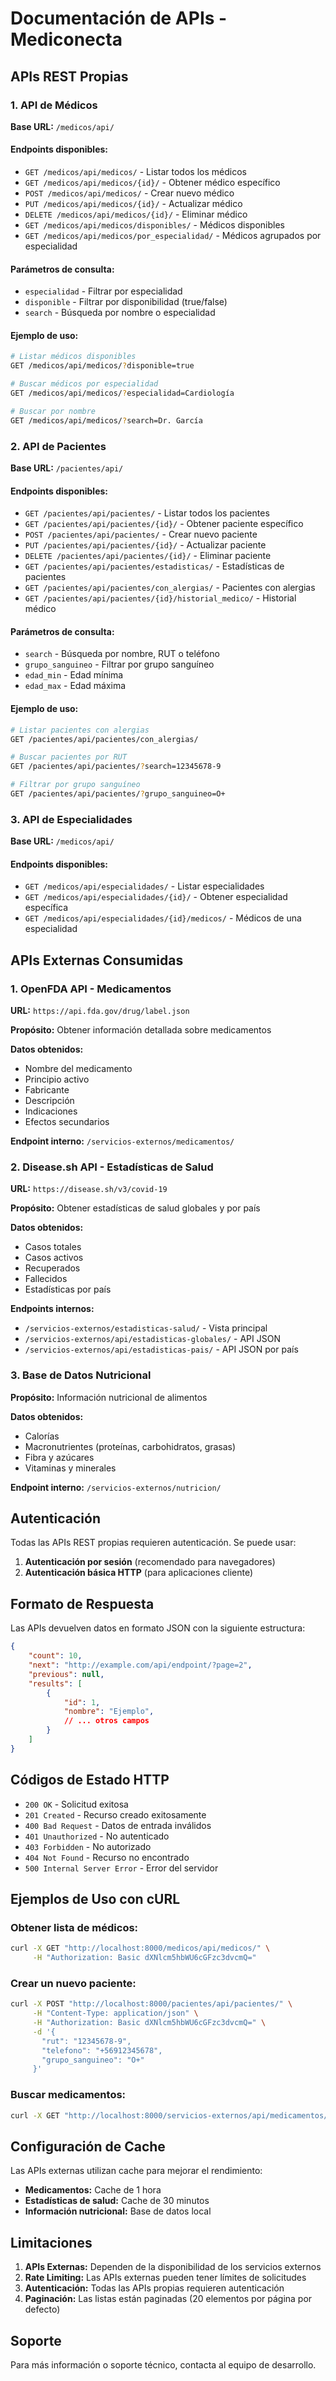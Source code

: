 # Documentación de APIs - Mediconecta

## APIs REST Propias

### 1. API de Médicos

**Base URL:** `/medicos/api/`

#### Endpoints disponibles:

- `GET /medicos/api/medicos/` - Listar todos los médicos
- `GET /medicos/api/medicos/{id}/` - Obtener médico específico
- `POST /medicos/api/medicos/` - Crear nuevo médico
- `PUT /medicos/api/medicos/{id}/` - Actualizar médico
- `DELETE /medicos/api/medicos/{id}/` - Eliminar médico
- `GET /medicos/api/medicos/disponibles/` - Médicos disponibles
- `GET /medicos/api/medicos/por_especialidad/` - Médicos agrupados por especialidad

#### Parámetros de consulta:
- `especialidad` - Filtrar por especialidad
- `disponible` - Filtrar por disponibilidad (true/false)
- `search` - Búsqueda por nombre o especialidad

#### Ejemplo de uso:
```bash
# Listar médicos disponibles
GET /medicos/api/medicos/?disponible=true

# Buscar médicos por especialidad
GET /medicos/api/medicos/?especialidad=Cardiología

# Buscar por nombre
GET /medicos/api/medicos/?search=Dr. García
```

### 2. API de Pacientes

**Base URL:** `/pacientes/api/`

#### Endpoints disponibles:

- `GET /pacientes/api/pacientes/` - Listar todos los pacientes
- `GET /pacientes/api/pacientes/{id}/` - Obtener paciente específico
- `POST /pacientes/api/pacientes/` - Crear nuevo paciente
- `PUT /pacientes/api/pacientes/{id}/` - Actualizar paciente
- `DELETE /pacientes/api/pacientes/{id}/` - Eliminar paciente
- `GET /pacientes/api/pacientes/estadisticas/` - Estadísticas de pacientes
- `GET /pacientes/api/pacientes/con_alergias/` - Pacientes con alergias
- `GET /pacientes/api/pacientes/{id}/historial_medico/` - Historial médico

#### Parámetros de consulta:
- `search` - Búsqueda por nombre, RUT o teléfono
- `grupo_sanguineo` - Filtrar por grupo sanguíneo
- `edad_min` - Edad mínima
- `edad_max` - Edad máxima

#### Ejemplo de uso:
```bash
# Listar pacientes con alergias
GET /pacientes/api/pacientes/con_alergias/

# Buscar pacientes por RUT
GET /pacientes/api/pacientes/?search=12345678-9

# Filtrar por grupo sanguíneo
GET /pacientes/api/pacientes/?grupo_sanguineo=O+
```

### 3. API de Especialidades

**Base URL:** `/medicos/api/`

#### Endpoints disponibles:

- `GET /medicos/api/especialidades/` - Listar especialidades
- `GET /medicos/api/especialidades/{id}/` - Obtener especialidad específica
- `GET /medicos/api/especialidades/{id}/medicos/` - Médicos de una especialidad

## APIs Externas Consumidas

### 1. OpenFDA API - Medicamentos

**URL:** `https://api.fda.gov/drug/label.json`

**Propósito:** Obtener información detallada sobre medicamentos

**Datos obtenidos:**
- Nombre del medicamento
- Principio activo
- Fabricante
- Descripción
- Indicaciones
- Efectos secundarios

**Endpoint interno:** `/servicios-externos/medicamentos/`

### 2. Disease.sh API - Estadísticas de Salud

**URL:** `https://disease.sh/v3/covid-19`

**Propósito:** Obtener estadísticas de salud globales y por país

**Datos obtenidos:**
- Casos totales
- Casos activos
- Recuperados
- Fallecidos
- Estadísticas por país

**Endpoints internos:**
- `/servicios-externos/estadisticas-salud/` - Vista principal
- `/servicios-externos/api/estadisticas-globales/` - API JSON
- `/servicios-externos/api/estadisticas-pais/` - API JSON por país

### 3. Base de Datos Nutricional

**Propósito:** Información nutricional de alimentos

**Datos obtenidos:**
- Calorías
- Macronutrientes (proteínas, carbohidratos, grasas)
- Fibra y azúcares
- Vitaminas y minerales

**Endpoint interno:** `/servicios-externos/nutricion/`

## Autenticación

Todas las APIs REST propias requieren autenticación. Se puede usar:

1. **Autenticación por sesión** (recomendado para navegadores)
2. **Autenticación básica HTTP** (para aplicaciones cliente)

## Formato de Respuesta

Las APIs devuelven datos en formato JSON con la siguiente estructura:

```json
{
    "count": 10,
    "next": "http://example.com/api/endpoint/?page=2",
    "previous": null,
    "results": [
        {
            "id": 1,
            "nombre": "Ejemplo",
            // ... otros campos
        }
    ]
}
```

## Códigos de Estado HTTP

- `200 OK` - Solicitud exitosa
- `201 Created` - Recurso creado exitosamente
- `400 Bad Request` - Datos de entrada inválidos
- `401 Unauthorized` - No autenticado
- `403 Forbidden` - No autorizado
- `404 Not Found` - Recurso no encontrado
- `500 Internal Server Error` - Error del servidor

## Ejemplos de Uso con cURL

### Obtener lista de médicos:
```bash
curl -X GET "http://localhost:8000/medicos/api/medicos/" \
     -H "Authorization: Basic dXNlcm5hbWU6cGFzc3dvcmQ="
```

### Crear un nuevo paciente:
```bash
curl -X POST "http://localhost:8000/pacientes/api/pacientes/" \
     -H "Content-Type: application/json" \
     -H "Authorization: Basic dXNlcm5hbWU6cGFzc3dvcmQ=" \
     -d '{
       "rut": "12345678-9",
       "telefono": "+56912345678",
       "grupo_sanguineo": "O+"
     }'
```

### Buscar medicamentos:
```bash
curl -X GET "http://localhost:8000/servicios-externos/api/medicamentos/?nombre=ibuprofeno"
```

## Configuración de Cache

Las APIs externas utilizan cache para mejorar el rendimiento:

- **Medicamentos:** Cache de 1 hora
- **Estadísticas de salud:** Cache de 30 minutos
- **Información nutricional:** Base de datos local

## Limitaciones

1. **APIs Externas:** Dependen de la disponibilidad de los servicios externos
2. **Rate Limiting:** Las APIs externas pueden tener límites de solicitudes
3. **Autenticación:** Todas las APIs propias requieren autenticación
4. **Paginación:** Las listas están paginadas (20 elementos por página por defecto)

## Soporte

Para más información o soporte técnico, contacta al equipo de desarrollo.
